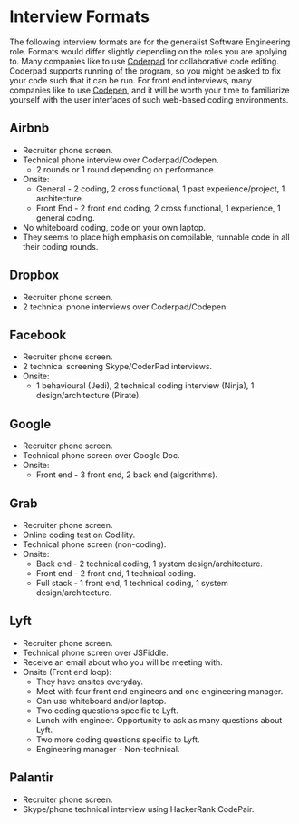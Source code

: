 Interview Formats
==

The following interview formats are for the generalist Software Engineering role. Formats would differ slightly depending on the roles you are applying to. Many companies like to use [Coderpad](https://coderpad.io/) for collaborative code editing. Coderpad supports running of the program, so you might be asked to fix your code such that it can be run. For front end interviews, many companies like to use [Codepen](https://codepen.io/), and it will be worth your time to familiarize yourself with the user interfaces of such web-based coding environments.

## Airbnb

- Recruiter phone screen.
- Technical phone interview over Coderpad/Codepen.
  - 2 rounds or 1 round depending on performance.
- Onsite:
  - General - 2 coding, 2 cross functional, 1 past experience/project, 1 architecture.
  - Front End - 2 front end coding, 2 cross functional, 1 experience, 1 general coding.
- No whiteboard coding, code on your own laptop.
- They seems to place high emphasis on compilable, runnable code in all their coding rounds.

## Dropbox

- Recruiter phone screen.
- 2 technical phone interviews over Coderpad/Codepen.

## Facebook

- Recruiter phone screen.
- 2 technical screening Skype/CoderPad interviews.
- Onsite:
  - 1 behavioural (Jedi), 2 technical coding interview (Ninja), 1 design/architecture (Pirate).

## Google

- Recruiter phone screen.
- Technical phone screen over Google Doc.
- Onsite:
  - Front end - 3 front end, 2 back end (algorithms).

## Grab

- Recruiter phone screen.
- Online coding test on Codility.
- Technical phone screen (non-coding).
- Onsite:
  - Back end - 2 technical coding, 1 system design/architecture.
  - Front end - 2 front end, 1 technical coding.
  - Full stack - 1 front end, 1 technical coding, 1 system design/architecture.

## Lyft

- Recruiter phone screen.
- Technical phone screen over JSFiddle.
- Receive an email about who you will be meeting with.
- Onsite (Front end loop):
  - They have onsites everyday.
  - Meet with four front end engineers and one engineering manager.
  - Can use whiteboard and/or laptop.
  - Two coding questions specific to Lyft.
  - Lunch with engineer. Opportunity to ask as many questions about Lyft.
  - Two more coding questions specific to Lyft.
  - Engineering manager - Non-technical.

## Palantir

- Recruiter phone screen.
- Skype/phone technical interview using HackerRank CodePair.
